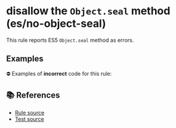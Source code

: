 # disallow the `Object.seal` method (es/no-object-seal)

This rule reports ES5 `Object.seal` method as errors.

## Examples

⛔ Examples of **incorrect** code for this rule:

<eslint-playground type="bad" code="/*eslint es/no-object-seal: error */
Object.seal(obj)
" />

## 📚 References

- [Rule source](https://github.com/mysticatea/eslint-plugin-es/blob/v3.0.0/lib/rules/no-object-seal.js)
- [Test source](https://github.com/mysticatea/eslint-plugin-es/blob/v3.0.0/tests/lib/rules/no-object-seal.js)
